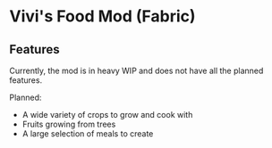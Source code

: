 # Vivi's Food Mod (Fabric)

## Features
Currently, the mod is in heavy WIP and does not have all the planned features.

Planned:
- A wide variety of crops to grow and cook with
- Fruits growing from trees
- A large selection of meals to create
